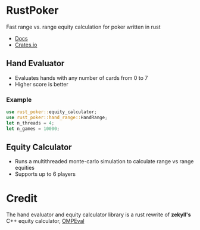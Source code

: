 # RustPoker

Fast range vs. range equity calculation for poker written in rust

 - [Docs](https://docs.rs/rust_poker/0.1.0/rust_poker/)
 - [Crates.io](https://crates.io/crates/rust_poker)

## Hand Evaluator
 - Evaluates hands with any number of cards from 0 to 7
 - Higher score is better

### Example

```rust
use rust_poker::equity_calculator;
use rust_poker::hand_range::HandRange;
let n_threads = 4;
let n_games = 10000;
```



## Equity Calculator
 - Runs a multithreaded monte-carlo simulation to calculate range vs range equities
 - Supports up to 6 players

# Credit

The hand evaluator and equity calculator library is a rust rewrite of **zekyll's** C++ equity calculator, [OMPEval](https://github.com/zekyll/OMPEval)
